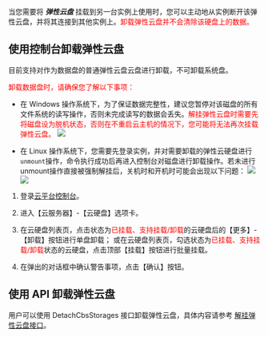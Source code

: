 当您需要将 ***弹性云盘*** 挂载到另一台实例上使用时，您可以主动地从实例断开该弹性云盘，并将其连接到其他实例上。<font color="red">卸载弹性云盘并不会清除该硬盘上的数据。</font>

## 使用控制台卸载弹性云盘

目前支持对作为数据盘的普通弹性云盘云盘进行卸载，不可卸载系统盘。

<font color="red">
卸载数据盘时，请确保您了解以下事项：
</font>

- 在 Windows 操作系统下，为了保证数据完整性，建议您暂停对该磁盘的所有文件系统的读写操作，否则未完成读写的数据会丢失。<font color="red">解挂弹性云盘时需要先将磁盘设为脱机状态，否则在不重启云主机的情况下，您可能将无法再次挂载弹性云盘。</font>
![](http://imgcache.tce.fsphere.cn/static/mccdn.qcloud.com/static/img/92a187945b9f4318981ea70b6532e1d6/image.png)

- 在 Linux 操作系统下，您需要先登录实例，并对需要卸载的弹性云硬盘进行` unmount `操作，命令执行成功后再进入控制台对磁盘进行卸载操作。若未进行unmount操作直接被强制解挂后，关机时和开机时可能会出现以下问题： 
![](http://imgcache.tce.fsphere.cn/static/mccdn.qcloud.com/static/img/9939fccce6e6d9ead64b5703455d4403/image.png)
![](http://imgcache.tce.fsphere.cn/static/mccdn.qcloud.com/static/img/9939fccce6e6d9ead64b5703455d4403/image.png)

1) 登录[云平台控制台](https://console.tce.fsphere.cn/)。

2) 进入【云服务器】-【云硬盘】选项卡。

3) 在云硬盘列表页，点击状态为<font color="red">已挂载、支持挂载/卸载</font>的云硬盘后的【更多】-【卸载】按钮进行单盘卸载；
或在云硬盘列表页，勾选状态为<font color="red">已挂载、支持挂载/卸载</font>状态的云硬盘，点击顶部【挂载】按钮进行批量挂载。

4) 在弹出的对话框中确认警告事项，点击【确认】按钮。

## 使用 API 卸载弹性云盘
用户可以使用 DetachCbsStorages 接口卸载弹性云盘，具体内容请参考 [解挂弹性云盘接口](https://tce.fsphere.cn/doc/api/364/2521)。
